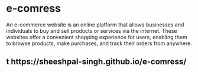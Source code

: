 # e-comress
An e-commerce website is an online platform that allows businesses and individuals to buy and sell products or services via the internet. These websites offer a convenient shopping experience for users, enabling them to browse products, make purchases, and track their orders from anywhere.
<br> 
<h2>t https://sheeshpal-singh.github.io/e-comress/</h2>
